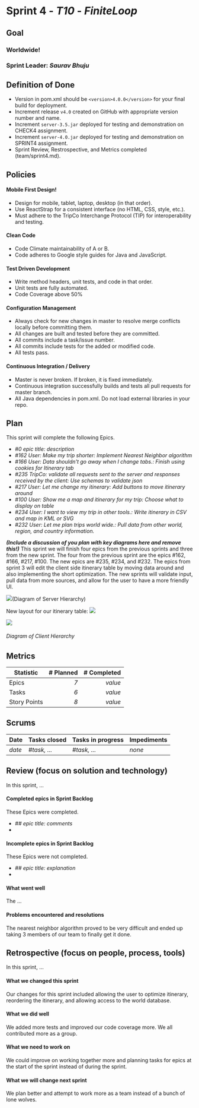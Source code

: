 # Sprint 4 - *T10* - *FiniteLoop*

## Goal

### Worldwide!
### Sprint Leader: *Saurav Bhuju*

## Definition of Done

* Version in pom.xml should be `<version>4.0.0</version>` for your final build for deployment.
* Increment release `v4.0` created on GitHub with appropriate version number and name.
* Increment `server-3.5.jar` deployed for testing and demonstration on CHECK4 assignment.
* Increment `server-4.0.jar` deployed for testing and demonstration on SPRINT4 assignment.
* Sprint Review, Restrospective, and Metrics completed (team/sprint4.md).


## Policies

#### Mobile First Design!
* Design for mobile, tablet, laptop, desktop (in that order).
* Use ReactStrap for a consistent interface (no HTML, CSS, style, etc.).
* Must adhere to the TripCo Interchange Protocol (TIP) for interoperability and testing.
#### Clean Code
* Code Climate maintainability of A or B.
* Code adheres to Google style guides for Java and JavaScript.
#### Test Driven Development
* Write method headers, unit tests, and code in that order.
* Unit tests are fully automated.
* Code Coverage above 50%
#### Configuration Management
* Always check for new changes in master to resolve merge conflicts locally before committing them.
* All changes are built and tested before they are committed.
* All commits include a task/issue number.
* All commits include tests for the added or modified code.
* All tests pass.
#### Continuous Integration / Delivery
* Master is never broken.  If broken, it is fixed immediately.
* Continuous integration successfully builds and tests all pull requests for master branch.
* All Java dependencies in pom.xml.  Do not load external libraries in your repo.


## Plan

This sprint will complete the following Epics.

* *#0 epic title: description*
* *#162 User: Make my trip shorter: Implement Nearest Neighbor algorithm*
* *#166 User: Data shouldn't go away when I change tabs.: Finish using cookies for Itinerary tab*
* *#235 TripCo: validate all requests sent to the server and responses received by the client: Use schemas to validate json*
* *#217 User: Let me change my itinerary: Add buttons to move itinerary around*
* *#100 User: Show me a map and itinerary for my trip: Choose what to display on table*
* *#234 User: I want to view my trip in other tools.: Write itinerary in CSV and map in KML or SVG*
* *#232 User: Let me plan trips world wide.: Pull data from other world, region, and country information.*

***(Include a discussion of you plan with key diagrams here and remove this!)***
This sprint we will finish four epics from the previous sprints and three from the new sprint. The four from the previous
sprint are the epics #162, #166, #217, #100. The new epics are #235, #234, and #232. The epics from sprint 3
will edit the client side itinerary table by moving data around and also implementing the short optimization.
The new sprints will validate input, pull data from more sources, and allow for the user to have a more 
friendly UI. 

![](images/ServerDiagram.jpeg)(Diagram of Server Hierarchy)

New layout for our itinerary table:
![](images/newItineraryTableLayout.jpeg)

![](images/clientDiagram.jpg)
###### *Diagram of Client Hierarchy*

## Metrics

| Statistic | # Planned | # Completed |
| --- | ---: | ---: |
| Epics | *7* | *value* |
| Tasks |  *6*   | *value* |
| Story Points |  *8*  | *value* |


## Scrums

| Date | Tasks closed  | Tasks in progress | Impediments |
| :--- | :--- | :--- | :--- |
| *date* | *#task, ...* | *#task, ...* | *none* |


## Review (focus on solution and technology)

In this sprint, ...

#### Completed epics in Sprint Backlog

These Epics were completed.

* *## epic title: comments*
*

#### Incomplete epics in Sprint Backlog

These Epics were not completed.

* *## epic title: explanation*
*

#### What went well

The ...


#### Problems encountered and resolutions

The nearest neighbor algorithm proved to be very difficult and ended up taking 3 members of our team to finally get it done. 


## Retrospective (focus on people, process, tools)

In this sprint, ...

#### What we changed this sprint

Our changes for this sprint included allowing the user to optimize itinerary, reordering the itinerary, and allowing access to the world database. 

#### What we did well

We added more tests and improved our code coverage more. We all contributed more as a group.

#### What we need to work on

We could improve on working together more and planning tasks for epics at the start of the sprint instead of during the sprint.

#### What we will change next sprint

We plan better and attempt to work more as a team instead of a bunch of lone wolves. 
